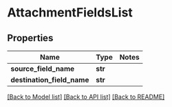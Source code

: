 # AttachmentFieldsList

## Properties
Name | Type | Notes
------------ | ------------- | -------------
**source_field_name** | **str** | 
**destination_field_name** | **str** | 

[[Back to Model list]](../README.md#documentation-for-models) [[Back to API list]](../README.md#documentation-for-api-endpoints) [[Back to README]](../README.md)


